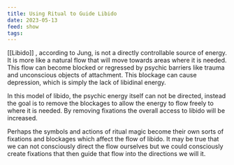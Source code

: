 ```yaml
---
title: Using Ritual to Guide Libido
date: 2023-05-13
feed: show
tags:
---
```


[[Libido]] , according to Jung, is not a directly controllable source of energy. It is more like a natural flow that will move towards areas where it is needed. This flow can become blocked or regressed by psychic barriers like trauma and unconscious objects of attachment. This blockage can cause depression, which is simply the lack of libidinal energy.

In this model of libido, the psychic energy itself can not be directed, instead the goal is to remove the blockages to allow the energy to flow freely to where it is needed. By removing fixations the overall access to libido will be increased.

Perhaps the symbols and actions of ritual magic become their own sorts of fixations and blockages which affect the flow of libido. It may be true that we can not consciously direct the flow ourselves but we could consciously create fixations that then guide that flow into the directions we will it.